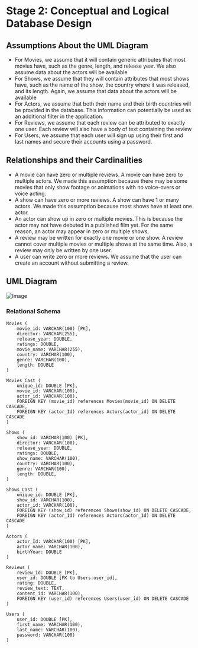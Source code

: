 # Stage 2: Conceptual and Logical Database Design 
## Assumptions About the UML Diagram
- For Movies, we assume that it will contain generic attributes that most movies have, such as the genre, length, and release year. We also assume data about the actors will be available
- For Shows, we assume that they will contain attributes that most shows have, such as the name of the show, the country where it was released, and its length. Again, we assume that data about the actors will be available
- For Actors, we assume that both their name and their birth countries will be provided in the database. This information can potentially be used as an additional filter in the application.
- For Reviews, we assume that each review can be attributed to exactly one user. Each review will also have a body of text containing the review
- For Users, we assume that each user will sign up using their first and last names and secure their accounts using a password.

## Relationships and their Cardinalities
- A movie can have zero or multiple reviews. A movie can have zero to multiple actors. We made this assumption because there may be some movies that only show footage or animations with no voice-overs or voice acting.
- A show can have zero or more reviews. A show can have 1 or many actors. We made this assumption because most shows have at least one actor.
- An actor can show up in zero or multiple movies. This is because the actor may not have debuted in a published film yet. For the same reason, an actor may appear in zero or multiple shows.
- A review may be written for exactly one movie or one show. A review cannot cover multiple movies or multiple shows at the same time. Also, a review may only be written by one user.
- A user can write zero or more reviews. We assume that the user can create an account without submitting a review.

## UML Diagram
![Image](https://github.com/cs411-alawini/fa22-cs411-A-team063-Team1234/blob/main/doc/UML%20Diagram.png)

### Relational Schema
```
Movies (
	movie_id: VARCHAR(100) [PK], 
	director: VARCHAR(255), 
	release_year: DOUBLE, 
	ratings: DOUBLE, 
	movie_name: VARCHAR(255), 
	country: VARCHAR(100), 
	genre: VARCHAR(100), 
	length: DOUBLE
)

Movies_Cast (
	unique_id: DOUBLE [PK],
	movie_id: VARCHAR(100),
	actor_id: VARCHAR(100),
	FOREIGN KEY (movie_id) references Movies(movie_id) ON DELETE CASCADE,
	FOREIGN KEY (actor_Id) references Actors(actor_id) ON DELETE CASCADE
)

Shows (
	show_id: VARCHAR(100) [PK], 
	director: VARCHAR(100),
	release_year: DOUBLE, 
	ratings: DOUBLE, 
	show_name: VARCHAR(100), 
	country: VARCHAR(100), 
	genre: VARCHAR(100), 
	length: DOUBLE,
)

Shows_Cast (
	unique_id: DOUBLE [PK],
	show_id: VARCHAR(100),
	actor_id: VARCHAR(100),
	FOREIGN KEY (show_id) references Shows(show_id) ON DELETE CASCADE,
	FOREIGN KEY (actor_Id) references Actors(actor_Id) ON DELETE CASCADE
)

Actors (
	actor_Id: VARCHAR(100) [PK],
	actor_name: VARCHAR(100),
	birthYear: DOUBLE
)

Reviews (
	review_id: DOUBLE [PK],
	user_id: DOUBLE [FK to Users.user_id],
	rating: DOUBLE,
	review_text: TEXT,
	content_id: VARCHAR(100),
   	FOREIGN KEY (user_id) references Users(user_id) ON DELETE CASCADE
)

Users (
	user_id: DOUBLE [PK],
	first_name: VARCHAR(100),
	last_name: VARCHAR(100),
	password: VARCHAR(100) 
)
```

